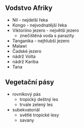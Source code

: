 ## Vodstvo Afriky
- Nil - nejdelší řeka
- Kongo - nejvodnatější řeka
- Viktoriino jezero - největší jezero
  - znečištěná voda s parazity
- Tanganika - nejhlubší jezero
- Malawi
- Čadské jezero
- nádrž Volta
- nádrž Kariba
- Tana

## Vegetační pásy
- rovníkový pás
  - tropický deštný les
  - trvale zelený les
- subekvatoriál
  - světlé tropické lesy
  - savany